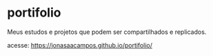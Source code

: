 # portifolio

Meus estudos e projetos que podem ser compartilhados e replicados.

acesse: https://jonasaacampos.github.io/portifolio/




